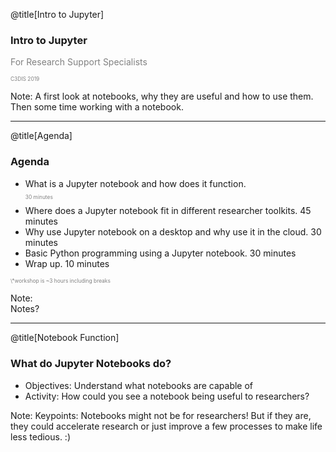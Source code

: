 @title[Intro to Jupyter]
### Intro to Jupyter 
<p style="color:gray">For Research Support Specialists</p>
<p style="font-size:0.6em; color:gray">C3DIS 2019</p> 


Note:
A first look at notebooks, why they are useful and how to use them. Then some time working with a notebook.     

---
@title[Agenda]
### Agenda 
- What is a Jupyter notebook and how does it function. <p style="font-size:0.6em; color:gray">30 minutes</p>
- Where does a Jupyter notebook fit in different researcher toolkits. 45 minutes
- Why use Jupyter notebook on a desktop and why use it in the cloud. 30 minutes
- Basic Python programming using a Jupyter notebook. 30 minutes
- Wrap up. 10 minutes



<p style="font-size:0.6em; color:gray">\*workshop is ~3 hours including breaks </p> 

Note:  
Notes? 

---
@title[Notebook Function]
### What do Jupyter Notebooks do? 

- Objectives: Understand what notebooks are capable of
- Activity: How could you see a notebook being useful to researchers?

Note:
Keypoints: Notebooks might not be for researchers! But if they are, they could accelerate research or just improve a few processes to make life less tedious. :)

